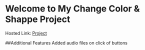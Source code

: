 # Welcome to My Change Color & Shappe Project

Hosted Link: [Project](https://augustine17.github.io/ChangeColorShape/)

##Additional Features
Added audio files on click of buttons
